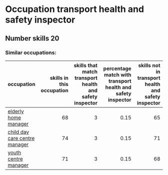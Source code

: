 # Occupation transport health and safety inspector
## Number skills 20
### Similar occupations:
| occupation                                                        |   skills in this occupation |   skills that match transport health and safety inspector |   percentage match with transport health and safety inspector |   skills not in transport health and safety inspector |
|:------------------------------------------------------------------|----------------------------:|----------------------------------------------------------:|--------------------------------------------------------------:|------------------------------------------------------:|
| [elderly home manager](elderly_home_manager.md)                   |                          68 |                                                         3 |                                                          0.15 |                                                    65 |
| [child day care centre manager](child_day_care_centre_manager.md) |                          74 |                                                         3 |                                                          0.15 |                                                    71 |
| [youth centre manager](youth_centre_manager.md)                   |                          71 |                                                         3 |                                                          0.15 |                                                    68 |
